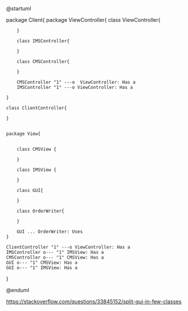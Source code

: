 @startuml

package Client{
    package ViewController{
        class ViewController{

        }

        class IMSController{

        }

        class CMSController{

        }

        CMSController "1" ---o  ViewController: Has a
        IMSController "1" ---o ViewController: Has a

    }

    class ClientController{

    }


    package View{


        class CMSView {

        }

        class IMSView {

        }

        class GUI{

        }

        class OrderWriter{

        }

        GUI ... OrderWriter: Uses
    }

    ClientController "1" ---o ViewController: Has a 
    IMSController o--- "1" IMSView: Has a
    CMSController o--- "1" CMSView: Has a
    GUI o--- "1" CMSView: Has a
    GUI o--- "1" IMSView: Has a

}

@enduml

https://stackoverflow.com/questions/33845152/split-gui-in-few-classes
